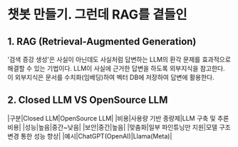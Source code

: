 # 챗봇 만들기. 그런데 RAG를 곁들인

## 1. RAG (Retrieval-Augmented Generation)
'검색 증강 생성'은 사실이 아닌데도 사실처럼 답변하는 LLM의 환각 문제를 효과적으로 해결할 수 있는 기법이다.
LLM이 사실에 근거한 답변을 하도록 외부지식을 참고한다. 이 외부지식은 문서를 수치화(임베딩)하여 벡터 DB에 저장하여 답변에 활용한다.

## 2. Closed LLM VS OpenSource LLM
|구분|Closed LLM|OpenSource LLM|
|비용|사용량 기반 종량제|LLM 구축 및 추론 비용|
|성능|높음|중간~낮음|
|보안|중간|높음|
|맞춤화|일부 파인튜닝만 지원|모델 구조 변경 통한 성능 향상|
|예시|ChatGPT(OpenAI)|Llama(Meta)|